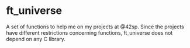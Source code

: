 # ft_universe

A set of functions to help me on my projects at @42sp. Since the projects have different restrictions concerning functions, ft_universe does not depend on any C library.
